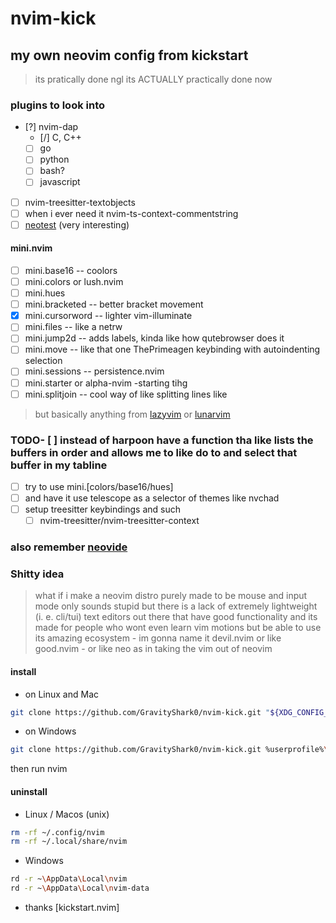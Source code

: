 # nvim-kick

## my own neovim config from kickstart
> its pratically done ngl
> its ACTUALLY practically done now

### plugins to look into
- [?] nvim-dap
  - [/] C, C++
  - [ ] go
  - [ ] python
  - [ ] bash?
  - [ ] javascript
- [ ] nvim-treesitter-textobjects
- [ ] when i ever need it nvim-ts-context-commentstring
- [ ] [neotest](https://github.com/nvim-neotest/neotest) (very interesting)

#### mini.nvim
- [ ] mini.base16 -- coolors
- [ ] mini.colors or lush.nvim
- [ ] mini.hues
- [ ] mini.bracketed -- better bracket movement
- [x] mini.cursorword -- lighter vim-illuminate
- [ ] mini.files -- like a netrw
- [ ] mini.jump2d -- adds labels, kinda like how qutebrowser does it
- [ ] mini.move -- like that one ThePrimeagen keybinding with autoindenting selection
- [ ] mini.sessions -- persistence.nvim
- [ ] mini.starter or alpha-nvim -starting tihg
- [ ] mini.splitjoin -- cool way of like splitting lines like
> but basically anything from [lazyvim](https://www.lazyvim.org/plugins/) or [lunarvim](https://www.lunarvim.org/docs/configuration/plugins/example-configurations)

### TODO- [ ] instead of harpoon have a function tha like lists the buffers in order and allows me to like do <a-1> to <a-9> and select that buffer in my tabline
- [ ] try to use mini.[colors/base16/hues]
- [ ] and have it use telescope as a selector of themes like nvchad
- [ ] setup treesitter keybindings and such
  - [ ] nvim-treesitter/nvim-treesitter-context

### also remember [neovide](https://neovide.dev/)

### Shitty idea
> what if i make a neovim distro purely made to be mouse and input mode only
> sounds stupid but there is a lack of extremely lightweight (i. e. cli/tui) text editors out there that have good functionality
> and its made for people who wont even learn vim motions but be able to use its amazing ecosystem - im gonna name it devil.nvim or like good.nvim - or like neo as in taking the vim out of neovim

#### install
- on Linux and Mac
```bash
git clone https://github.com/GravityShark0/nvim-kick.git "${XDG_CONFIG_HOME:-$HOME/.config}"/nvim
```
- on Windows

```bash
git clone https://github.com/GravityShark0/nvim-kick.git %userprofile%\AppData\Local\nvim\
```
then run nvim

#### uninstall
- Linux / Macos (unix)
```bash
rm -rf ~/.config/nvim
rm -rf ~/.local/share/nvim
```
- Windows
```bash
rd -r ~\AppData\Local\nvim
rd -r ~\AppData\Local\nvim-data
```
- thanks [kickstart.nvim]
```
